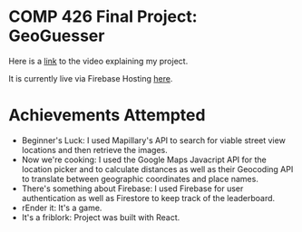 # COMP 426 Final Project: GeoGuesser

Here is a [link](https://www.youtube.com/watch?v=9xI6MSvCspQ) to the video explaining my project. 

It is currently live via Firebase Hosting [here](https://geoguesser-ca064.web.app/).

# Achievements Attempted

* Beginner's Luck: I used Mapillary's API to search for viable street view locations and then retrieve the images. 
* Now we're cooking: I used the Google Maps Javacript API for the location picker and to calculate distances as well as their Geocoding API to translate between geographic coordinates and place names. 
* There's something about Firebase: I used Firebase for user authentication as well as Firestore to keep track of the leaderboard.
* rEnder it: It's a game.
* It's a friblork: Project was built with React. 
